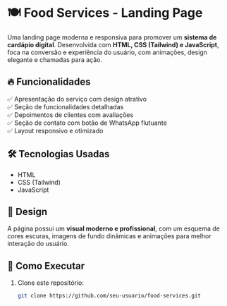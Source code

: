 # 🍽️ Food Services - Landing Page  

Uma landing page moderna e responsiva para promover um **sistema de cardápio digital**. Desenvolvida com **HTML, CSS (Tailwind) e JavaScript**, foca na conversão e experiência do usuário, com animações, design elegante e chamadas para ação.  

## 🔥 Funcionalidades  
✅ Apresentação do serviço com design atrativo  
✅ Seção de funcionalidades detalhadas  
✅ Depoimentos de clientes com avaliações  
✅ Seção de contato com botão de WhatsApp flutuante  
✅ Layout responsivo e otimizado  

## 🛠 Tecnologias Usadas  
- HTML  
- CSS (Tailwind)  
- JavaScript  

## 🎨 Design  
A página possui um **visual moderno e profissional**, com um esquema de cores escuras, imagens de fundo dinâmicas e animações para melhor interação do usuário.  

## 🚀 Como Executar  
1. Clone este repositório:  
   ```sh
   git clone https://github.com/seu-usuario/food-services.git
